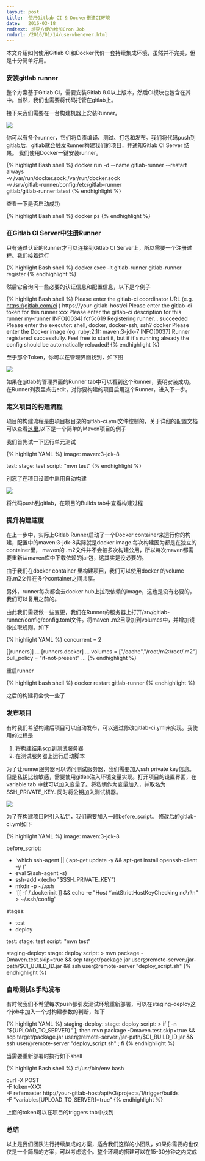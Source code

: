 ```yaml
---
layout: post
title:  使用Gitlab CI & Docker搭建CI环境
date:   2016-03-18
rmdtext: 想要方便的增加Cron Job
rmdurl: /2016/01/14/use-whenever.html
---
```


本文介绍如何使用Gitlab CI和Docker代价一套持续集成环境，虽然并不完美，但是十分简单好用。

### 安装gitlab runner

整个方案基于Gitlab CI，需要安装Gitlab 8.0以上版本，然后CI模块也包含在其中。当然，我们也需要将代码托管在gitlab上。

接下来我们需要在一台构建机器上安装Runner。

<img src="/images/posts/gitlab-ci-runner.jpg"/>

你可以有多个runner，它们将负责编译、测试、打包和发布。我们将代码push到gitlab后，gitlab就会触发Runner构建我们的项目，并通知Gitlab CI Server 结果。
我们使用Docker一键安装runner。

{% highlight Bash shell %}
docker run -d --name gitlab-runner --restart always \
-v /var/run/docker.sock:/var/run/docker.sock \
-v /srv/gitlab-runner/config:/etc/gitlab-runner \
gitlab/gitlab-runner:latest
{% endhighlight %}

查看一下是否启动成功

{% highlight Bash shell %}
docker ps
{% endhighlight %}

### 在Gitlab CI Server中注册Runner

只有通过认证的Runner才可以连接到Gitlab CI Server上，所以需要一个注册过程。我们接着运行

{% highlight Bash shell %}
docker exec -it gitlab-runner gitlab-runner register
{% endhighlight %}

然后它会询问一些必要的认证信息和配置信息，以下是个例子

{% highlight Bash shell %}
Please enter the gitlab-ci coordinator URL (e.g. https://gitlab.com/ci )
https://your-gitlab-host/ci
Please enter the gitlab-ci token for this runner
xxx
Please enter the gitlab-ci description for this runner
my-runner
INFO[0034] fcf5c619 Registering runner... succeeded
Please enter the executor: shell, docker, docker-ssh, ssh?
docker
Please enter the Docker image (eg. ruby:2.1):
maven:3-jdk-7
INFO[0037] Runner registered successfully. Feel free to start it, but if it's
running already the config should be automatically reloaded!
{% endhighlight %}

至于那个Token，你可以在管理界面找到，如下图

<img src="/images/posts/gitlab-runner-token.png"/>

如果在gitlab的管理界面的Runner tab中可以看到这个Runner，表明安装成功。在Runner列表里点击edit，对你要构建的项目启用这个Runner，进入下一步。

### 定义项目的构建流程

项目的构建流程是由项目根目录的gitlab-ci.yml文件控制的，关于详细的配置文档可以查看[这里](http://doc.gitlab.com/ee/ci/yaml/README.html),以下是一个简单的Maven项目的例子

我们首先试一下运行单元测试

{% highlight YAML %}
image: maven:3-jdk-8

test:
  stage: test
  script: "mvn test"
{% endhighlight %}

别忘了在项目设置中启用自动构建

<img src="/images/posts/gitlab-enable-ci.png"/>

将代码push到gitlab，在项目的Builds tab中查看构建过程

### 提升构建速度

在上一步中，实际上Gitlab Runner启动了一个Docker container来运行你的构建，配置中的maven:3-jdk-8实际就是docker image.每次构建因为都是在独立的container里，
maven的 .m2文件并不会被多次构建公用，所以每次maven都需要重新从maven库中下载依赖的jar包，这其实是没必要的。

由于我们在docker container 里构建项目，我们可以使用docker 的volume将.m2文件在多个container之间共享。

另外，runner每次都会去docker hub上拉取依赖的image，这也是没有必要的，我们可以复用之前的。

由此我们需要做一些变更，我们在Runner的服务器上打开/srv/gitlab-runner/config/config.toml文件。将maven .m2目录加到volumes中，并增加镜像拉取规则。如下

{% highlight YAML %}
concurrent = 2

[[runners]]
  ...
  [runners.docker]
    ...
    volumes = ["/cache","/root/m2:/root/.m2"]
    pull_policy = "if-not-present"
  ...
{% endhighlight %}

重启runner

{% highlight bash shell %}
docker restart gitlab-runner
{% endhighlight %}

之后的构建将会快一些了

### 发布项目

有时我们希望构建后项目可以自动发布，可以通过修改gitlab-ci.yml来实现。我使用的过程是

1. 将构建结果scp到测试服务器
2. 在测试服务器上运行启动脚本

为了让runner服务器可以访问测试服务器，我们需要加入ssh private key信息。但是私钥比较敏感，需要使用gitlab注入环境变量实现。打开项目的设置界面，在variable tab
中就可以加入变量了。将私钥作为变量加入，并取名为SSH_PRIVATE_KEY. 同时将公钥加入测试机器。

<img src="/images/posts/gitlab-add-variable.png"/>

为了在构建项目时引入私钥，我们需要加入一段before_script。 修改后的gitlab-ci.yml如下

{% highlight YAML %}
image: maven:3-jdk-8

before_script:
  - 'which ssh-agent || ( apt-get update -y && apt-get install openssh-client -y )'
  - eval $(ssh-agent -s)
  - ssh-add <(echo "$SSH_PRIVATE_KEY")
  - mkdir -p ~/.ssh
  - '[[ -f /.dockerinit ]] && echo -e "Host *\n\tStrictHostKeyChecking no\n\n" > ~/.ssh/config'

stages:
  - test
  - deploy

test:
  stage: test
  script: "mvn test"

staging-deploy:
  stage: deploy
  script: >
    mvn package -Dmaven.test.skip=true &&
    scp target/package.jar user@remote-server:/jar-path/$CI_BUILD_ID.jar &&
    ssh user@remote-server "deploy_script.sh"
{% endhighlight %}

### 自动测试&手动发布

有时候我们不希望每次push都引发测试环境重新部署，可以在staging-deploy这个job中加入一个对构建参数的判断，如下

{% highlight YAML %}
staging-deploy:
  stage: deploy
  script: >
    if [ -n "${UPLOAD_TO_SERVER}" ]; then
    mvn package -Dmaven.test.skip=true &&
    scp target/package.jar user@remote-server:/jar-path/$CI_BUILD_ID.jar &&
    ssh user@remote-server "deploy_script.sh"
    ; fi
{% endhighlight %}

当需要重新部署时执行如下shell

{% highlight Bash shell %}
#!/usr/bin/env bash

curl -X POST \
  -F token=XXX \
  -F ref=master http://your-gitlab-host/api/v3/projects/1/trigger/builds \
  -F "variables[UPLOAD_TO_SERVER]=true"
{% endhighlight %}

上面的token可以在项目的triggers tab中找到

### 总结

以上是我们团队进行持续集成的方案，适合我们这样的小团队，如果你需要的也仅仅是一个简易的方案，可以考虑这个。整个环境的搭建可以在15-30分钟之内完成
